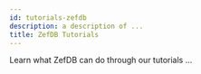 ```yaml
---
id: tutorials-zefdb
description: a description of ...
title: ZefDB Tutorials
---
```


Learn what ZefDB can do through our tutorials ...
